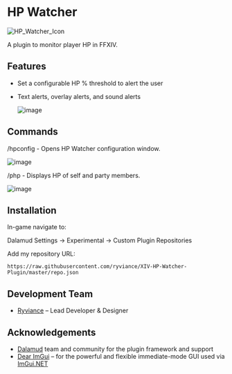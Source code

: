 # HP Watcher
![HP_Watcher_Icon](https://github.com/user-attachments/assets/b53a0ad9-63be-4248-97dd-f8e062ebeeca) 

A plugin to monitor player HP in FFXIV.  

## Features
- Set a configurable HP % threshold to alert the user
- Text alerts, overlay alerts, and sound alerts <br />

    ![image](https://github.com/user-attachments/assets/641981bb-216e-4095-b556-586bf931eb93)
## Commands
/hpconfig - Opens HP Watcher configuration window. <br />

![image](https://github.com/user-attachments/assets/6e761f06-3857-4529-ad04-63969f0ae47b)

/php - Displays HP of self and party members.

![image](https://github.com/user-attachments/assets/7c5fa983-0ca8-49c0-8e86-bb5fbd10c7de)

## Installation
In-game navigate to: <br />

Dalamud Settings -> Experimental -> Custom Plugin Repositories <br />

Add my repository URL: <br />
```
https://raw.githubusercontent.com/ryviance/XIV-HP-Watcher-Plugin/master/repo.json
```
## Development Team
- [Ryviance](https://github.com/ryviance) – Lead Developer & Designer
## Acknowledgements
- [Dalamud](https://github.com/goatcorp/Dalamud) team and community for the plugin framework and support <br />
- [Dear ImGui](https://github.com/ocornut/imgui) – for the powerful and flexible immediate-mode GUI used via [ImGui.NET](https://github.com/ImGuiNET/ImGui.NET)
